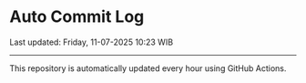 # Auto Commit Log

Last updated: Friday, 11-07-2025 10:23 WIB

---

This repository is automatically updated every hour using GitHub Actions.
